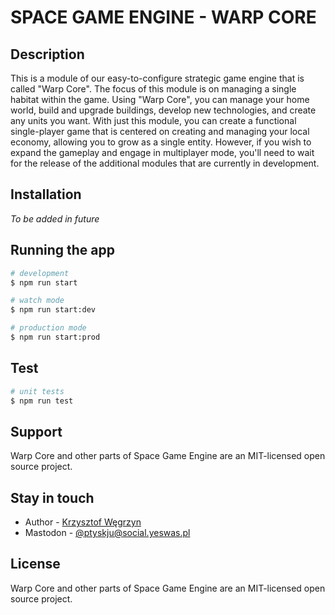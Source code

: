 # SPACE GAME ENGINE - WARP CORE

## Description

This is a module of our easy-to-configure strategic game engine that is called "Warp Core". The focus of this module is on managing a single habitat within the game. Using "Warp Core", you can manage your home world, build and upgrade buildings, develop new technologies, and create any units you want. With just this module, you can create a functional single-player game that is centered on creating and managing your local economy, allowing you to grow as a single entity. However, if you wish to expand the gameplay and engage in multiplayer mode, you'll need to wait for the release of the additional modules that are currently in development.

## Installation

*To be added in future*

## Running the app

```bash
# development
$ npm run start

# watch mode
$ npm run start:dev

# production mode
$ npm run start:prod
```

## Test

```bash
# unit tests
$ npm run test
```

## Support

Warp Core and other parts of Space Game Engine are an MIT-licensed open source project.

## Stay in touch

- Author - [Krzysztof Węgrzyn](http://cristo256.eu)
- Mastodon - [@ptyskju@social.yeswas.pl](https://social.yeswas.pl/@ptyskju)

## License

Warp Core and other parts of Space Game Engine are an MIT-licensed open source project.
